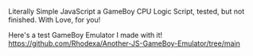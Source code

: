 Literally Simple JavaScript a GameBoy CPU Logic Script, tested, but not finished. With Love, for you!

Here's a test GameBoy Emulator I made with it!
https://github.com/Rhodexa/Another-JS-GameBoy-Emulator/tree/main
